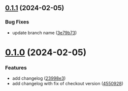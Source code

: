 ## [0.1.1](https://github.com/mpagolu/greetings-ci/compare/v0.1.0...v0.1.1) (2024-02-05)


### Bug Fixes

* update branch name ([3e79b73](https://github.com/mpagolu/greetings-ci/commit/3e79b737fc5ac3959916ee2559dbd47fa7ed44c4))



# [0.1.0](https://github.com/mpagolu/greetings-ci/compare/23998e3ee18f2a9cf598b131cf0765811e062cfd...v0.1.0) (2024-02-05)


### Features

* add changelog ([23998e3](https://github.com/mpagolu/greetings-ci/commit/23998e3ee18f2a9cf598b131cf0765811e062cfd))
* add changelog with fix of checkout version ([4550928](https://github.com/mpagolu/greetings-ci/commit/45509282235d05c4dc1df8a399f44193c998208f))



